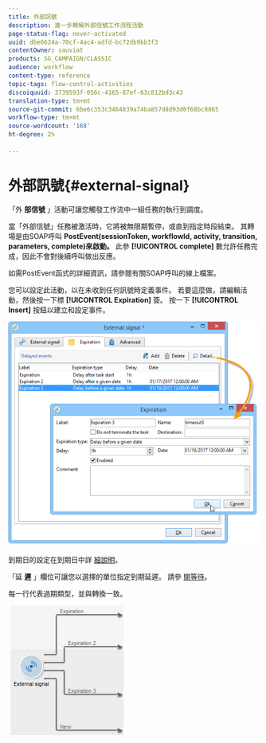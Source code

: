 ```yaml
---
title: 外部訊號
description: 進一步瞭解外部信號工作流程活動
page-status-flag: never-activated
uuid: dbe6624a-70cf-4ac4-adfd-bc72db9bb3f3
contentOwner: sauviat
products: SG_CAMPAIGN/CLASSIC
audience: workflow
content-type: reference
topic-tags: flow-control-activities
discoiquuid: 3739593f-056c-4165-87ef-63c812bd3c43
translation-type: tm+mt
source-git-commit: 6be6c353c3464839a74ba857d8d93d0f68bc8865
workflow-type: tm+mt
source-wordcount: '168'
ht-degree: 2%

---
```



# 外部訊號{#external-signal}

「外 **部信號** 」活動可讓您觸發工作流中一組任務的執行到調度。

當「外部信號」任務被激活時，它將被無限期暫停，或直到指定時段結束。 其轉場是由SOAP呼叫 **PostEvent(sessionToken, workflowId, activity, transition, parameters, complete)來啟動。** 此參 **[!UICONTROL complete]** 數允許任務完成，因此不會對後續呼叫做出反應。

如需PostEvent函式的詳細資訊，請參閱有關SOAP呼叫的線上檔案。

您可以設定此活動，以在未收到任何訊號時定義事件。 若要這麼做，請編輯活動，然後按一下標 **[!UICONTROL Expiration]** 簽。 按一下 **[!UICONTROL Insert]** 按鈕以建立和設定事件。

![](assets/edit_signal.png)

到期日的設定在到期日中詳 [細說明](../../workflow/using/defining-approvals.md)。

「延 **遲** 」欄位可讓您以選擇的單位指定到期延遲。 請參 [閱等待](../../workflow/using/wait.md)。

每一行代表過期類型，並與轉換一致。

![](assets/external_sign_diag.png)

